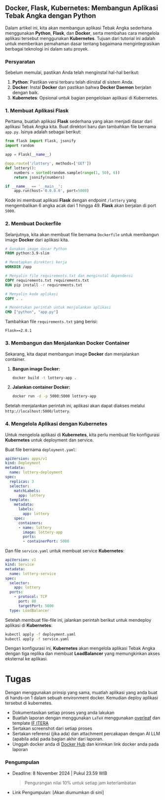## Docker, Flask, Kubernetes: Membangun Aplikasi Tebak Angka dengan Python

Dalam artikel ini, kita akan membangun aplikasi Tebak Angka sederhana menggunakan **Python**, **Flask**, dan **Docker**, serta membahas cara mengelola aplikasi tersebut menggunakan **Kubernetes**. Tujuan dari tutorial ini adalah untuk memberikan pemahaman dasar tentang bagaimana mengintegrasikan berbagai teknologi ini dalam satu proyek.

### Persyaratan

Sebelum memulai, pastikan Anda telah menginstal hal-hal berikut:
1. **Python**: Pastikan versi terbaru telah diinstal di sistem Anda.
2. **Docker**: Instal **Docker** dan pastikan bahwa **Docker Daemon** berjalan dengan baik.
3. **Kubernetes**: Opsional untuk bagian pengelolaan aplikasi di Kubernetes.

### 1. Membuat Aplikasi Flask

Pertama, buatlah aplikasi **Flask** sederhana yang akan menjadi dasar dari aplikasi Tebak Angka kita. Buat direktori baru dan tambahkan file bernama `app.py`. Isinya adalah sebagai berikut:

```python
from flask import Flask, jsonify
import random

app = Flask(__name__)

@app.route('/lottery', methods=['GET'])
def lottery():
    numbers = sorted(random.sample(range(1, 50), 6))
    return jsonify(numbers)

if __name__ == '__main__':
    app.run(host='0.0.0.0', port=5000)
```

Kode ini membuat aplikasi **Flask** dengan endpoint `/lottery` yang mengembalikan 6 angka acak dari 1 hingga 49. **Flask** akan berjalan di port `5000`.

### 2. Membuat Dockerfile

Selanjutnya, kita akan membuat file bernama `Dockerfile` untuk membangun image **Docker** dari aplikasi kita.

```dockerfile
# Gunakan image dasar Python
FROM python:3.9-slim

# Menetapkan direktori kerja
WORKDIR /app

# Menyalin file requirements.txt dan menginstal dependensi
COPY requirements.txt requirements.txt
RUN pip install -r requirements.txt

# Menyalin kode aplikasi
COPY . .

# Menentukan perintah untuk menjalankan aplikasi
CMD ["python", "app.py"]
```

Tambahkan file `requirements.txt` yang berisi:

```
Flask==2.0.1
```

### 3. Membangun dan Menjalankan Docker Container

Sekarang, kita dapat membangun image **Docker** dan menjalankan container.

1. **Bangun image Docker:**
   ```bash
   docker build -t lottery-app .
   ```

2. **Jalankan container Docker:**
   ```bash
   docker run -d -p 5000:5000 lottery-app
   ```

Setelah menjalankan perintah ini, aplikasi akan dapat diakses melalui `http://localhost:5000/lottery`.

### 4. Mengelola Aplikasi dengan Kubernetes

Untuk mengelola aplikasi di **Kubernetes**, kita perlu membuat file konfigurasi **Kubernetes** untuk deployment dan service.

Buat file bernama `deployment.yaml`:

```yaml
apiVersion: apps/v1
kind: Deployment
metadata:
  name: lottery-deployment
spec:
  replicas: 3
  selector:
    matchLabels:
      app: lottery
  template:
    metadata:
      labels:
        app: lottery
    spec:
      containers:
      - name: lottery
        image: lottery-app
        ports:
        - containerPort: 5000
```

Dan file `service.yaml` untuk membuat service **Kubernetes**:

```yaml
apiVersion: v1
kind: Service
metadata:
  name: lottery-service
spec:
  selector:
    app: lottery
  ports:
    - protocol: TCP
      port: 80
      targetPort: 5000
  type: LoadBalancer
```

Setelah membuat file-file ini, jalankan perintah berikut untuk mendeploy aplikasi di **Kubernetes**:

```bash
kubectl apply -f deployment.yaml
kubectl apply -f service.yaml
```

Dengan konfigurasi ini, **Kubernetes** akan mengelola aplikasi Tebak Angka dengan tiga replika dan membuat **LoadBalancer** yang memungkinkan akses eksternal ke aplikasi.

# Tugas
Dengan menggunakan prinsip yang sama, muatlah aplikasi yang anda buat di hands-on 1 dalam sebuah environment docker. Kemudian deploy aplikasi tersebut di kubernetes.

- Dokumentasikan setiap proses yang anda lakukan
- Buatlah laporan dengan menggunakan `LaTeX` menggunakan [overleaf](https://www.overleaf.com/) dan template [IF ITERA](https://cs.overleaf.com/latex/templates/if-itera-template/mzszgcxqqxtm)
- Sertakan screenshot dari setiap proses
- Sertakan referensi (jika ada) dan attachment percakapan dengan AI LLM (apabila ada) pada bagian akhir dari laporan.
- Unggah docker anda di [Docker Hub](https://hub.docker.com/) dan kirimkan link docker anda pada laporan

### Pengumpulan
- Deadline: 8 November 2024 | Pukul 23.59 WIB
    > Pengurangan nilai 10% untuk setiap jam keterlambatan
- Link Pengumpulan: [Akan diumumkan di sini]